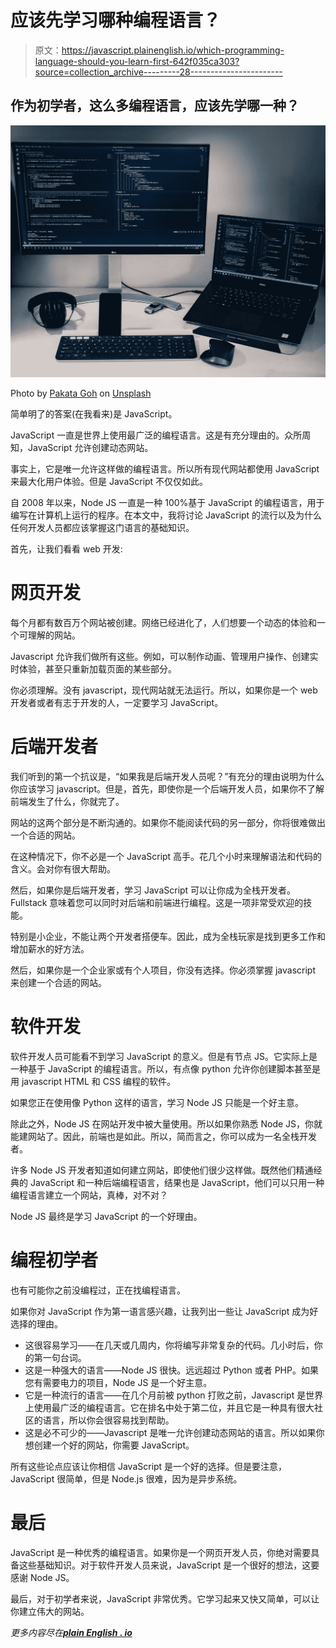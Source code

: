# 应该先学习哪种编程语言？

> 原文：<https://javascript.plainenglish.io/which-programming-language-should-you-learn-first-642f035ca303?source=collection_archive---------28----------------------->

## 作为初学者，这么多编程语言，应该先学哪一种？

![](img/a3a476ca01f1702a6268421c9b0ca194.png)

Photo by [Pakata Goh](https://unsplash.com/@pakata?utm_source=medium&utm_medium=referral) on [Unsplash](https://unsplash.com?utm_source=medium&utm_medium=referral)

简单明了的答案(在我看来)是 JavaScript。

JavaScript 一直是世界上使用最广泛的编程语言。这是有充分理由的。众所周知，JavaScript 允许创建动态网站。

事实上，它是唯一允许这样做的编程语言。所以所有现代网站都使用 JavaScript 来最大化用户体验。但是 JavaScript 不仅仅如此。

自 2008 年以来，Node JS 一直是一种 100%基于 JavaScript 的编程语言，用于编写在计算机上运行的程序。在本文中，我将讨论 JavaScript 的流行以及为什么任何开发人员都应该掌握这门语言的基础知识。

首先，让我们看看 web 开发:

# **网页开发**

每个月都有数百万个网站被创建。网络已经进化了，人们想要一个动态的体验和一个可理解的网站。

Javascript 允许我们做所有这些。例如，可以制作动画、管理用户操作、创建实时体验，甚至只重新加载页面的某些部分。

你必须理解。没有 javascript，现代网站就无法运行。所以，如果你是一个 web 开发者或者有志于开发的人，一定要学习 JavaScript。

# **后端开发者**

我们听到的第一个抗议是，“如果我是后端开发人员呢？”有充分的理由说明为什么你应该学习 javascript。但是，首先，即使你是一个后端开发人员，如果你不了解前端发生了什么，你就完了。

网站的这两个部分是不断沟通的。如果你不能阅读代码的另一部分，你将很难做出一个合适的网站。

在这种情况下，你不必是一个 JavaScript 高手。花几个小时来理解语法和代码的含义。会对你有很大帮助。

然后，如果你是后端开发者，学习 JavaScript 可以让你成为全栈开发者。Fullstack 意味着您可以同时对后端和前端进行编程。这是一项非常受欢迎的技能。

特别是小企业，不能让两个开发者搭便车。因此，成为全栈玩家是找到更多工作和增加薪水的好方法。

然后，如果你是一个企业家或有个人项目，你没有选择。你必须掌握 javascript 来创建一个合适的网站。

# **软件开发**

软件开发人员可能看不到学习 JavaScript 的意义。但是有节点 JS。它实际上是一种基于 JavaScript 的编程语言。所以，有点像 python 允许你创建脚本甚至是用 javascript HTML 和 CSS 编程的软件。

如果您正在使用像 Python 这样的语言，学习 Node JS 只能是一个好主意。

除此之外，Node JS 在网站开发中被大量使用。所以如果你熟悉 Node JS，你就能建网站了。因此，前端也是如此。所以，简而言之，你可以成为一名全栈开发者。

许多 Node JS 开发者知道如何建立网站，即使他们很少这样做。既然他们精通经典的 JavaScript 和一种后端编程语言，结果也是 JavaScript，他们可以只用一种编程语言建立一个网站，真棒，对不对？

Node JS 最终是学习 JavaScript 的一个好理由。

# **编程初学者**

也有可能你之前没编程过，正在找编程语言。

如果你对 JavaScript 作为第一语言感兴趣，让我列出一些让 JavaScript 成为好选择的理由。

*   这很容易学习——在几天或几周内，你将编写非常复杂的代码。几小时后，你的第一句台词。
*   这是一种强大的语言——Node JS 很快。远远超过 Python 或者 PHP。如果您有需要电力的项目，Node JS 是一个好主意。
*   它是一种流行的语言——在几个月前被 python 打败之前，Javascript 是世界上使用最广泛的编程语言。它在排名中处于第二位，并且它是一种具有很大社区的语言，所以你会很容易找到帮助。
*   这是必不可少的——Javascript 是唯一允许创建动态网站的语言。所以如果你想创建一个好的网站，你需要 JavaScript。

所有这些论点应该让你相信 JavaScript 是一个好的选择。但是要注意，JavaScript 很简单，但是 Node.js 很难，因为是异步系统。

# 最后

JavaScript 是一种优秀的编程语言。如果你是一个网页开发人员，你绝对需要具备这些基础知识。对于软件开发人员来说，JavaScript 是一个很好的想法，这要感谢 Node JS。

最后，对于初学者来说，JavaScript 非常优秀。它学习起来又快又简单，可以让你建立伟大的网站。

*更多内容尽在*[***plain English . io***](http://plainenglish.io/)